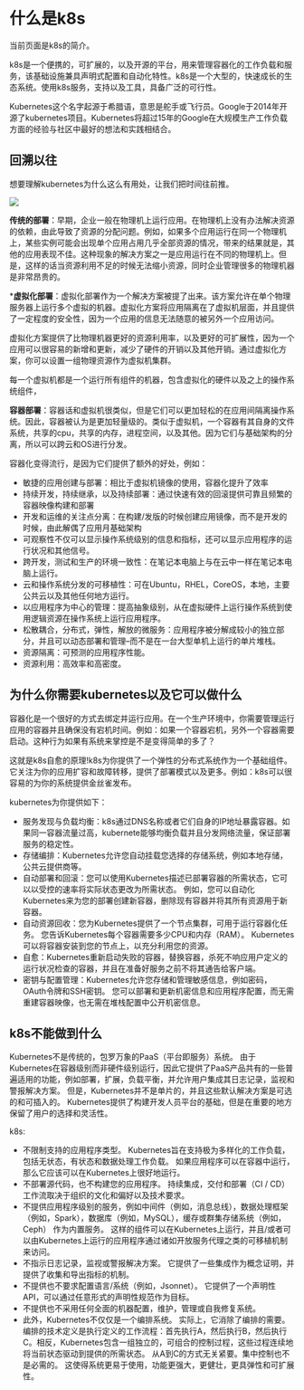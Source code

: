 # 什么是k8s

当前页面是k8s的简介。

k8s是一个便携的，可扩展的，以及开源的平台，用来管理容器化的工作负载和服务，该基础设施兼具声明式配置和自动化特性。k8s是一个大型的，快速成长的生态系统。使用k8s服务，支持以及工具，具备广泛的可行性。

Kubernetes这个名字起源于希腊语，意思是舵手或飞行员。Google于2014年开源了kubernetes项目。Kubernetes将超过15年的Google在大规模生产工作负载方面的经验与社区中最好的想法和实践相结合。

## 回溯以往

想要理解kubernetes为什么这么有用处，让我们把时间往前推。

![](https://d33wubrfki0l68.cloudfront.net/26a177ede4d7b032362289c6fccd448fc4a91174/eb693/images/docs/container_evolution.svg)

**传统的部署**：早期，企业一般在物理机上运行应用。在物理机上没有办法解决资源的依赖，由此导致了资源的分配问题。例如，如果多个应用运行在同一个物理机上，某些实例可能会出现单个应用占用几乎全部资源的情况，带来的结果就是，其他的应用表现不佳。这种现象的解决方案之一是应用运行在不同的物理机上。但是，这样的话当资源利用不足的时候无法缩小资源，同时企业管理很多的物理机器是非常昂贵的。

***虚拟化部署**：虚拟化部署作为一个解决方案被提了出来。该方案允许在单个物理服务器上运行多个虚拟的机器。虚拟化方案将应用隔离在了虚拟机层面，并且提供了一定程度的安全性，因为一个应用的信息无法随意的被另外一个应用访问。

虚拟化方案提供了比物理机器更好的资源利用率，以及更好的可扩展性，因为一个应用可以很容易的新增和更新，减少了硬件的开销以及其他开销。通过虚拟化方案，你可以设置一组物理资源作为虚拟机集群。

每一个虚拟机都是一个运行所有组件的机器，包含虚拟化的硬件以及之上的操作系统组件，

**容器部署**：容器话和虚拟机很类似，但是它们可以更加轻松的在应用间隔离操作系统。因此，容器被认为是更加轻量级的。类似于虚拟机，一个容器有其自身的文件系统，共享的cpu，共享的内存，进程空间，以及其他。因为它们与基础架构的分离，所以可以跨云和OS进行分发。

容器化变得流行，是因为它们提供了额外的好处，例如：

* 敏捷的应用创建与部署：相比于虚拟机镜像的使用，容器化提升了效率
* 持续开发，持续继承，以及持续部署：通过快速有效的回滚提供可靠且频繁的容器映像构建和部署
* 开发和运维的关注点分离：在构建/发版的时候创建应用镜像，而不是开发的时候，由此解偶了应用月基础架构
* 可观察性不仅可以显示操作系统级别的信息和指标，还可以显示应用程序的运行状况和其他信号。
* 跨开发，测试和生产的环境一致性：在笔记本电脑上与在云中一样在笔记本电脑上运行。
* 云和操作系统分发的可移植性：可在Ubuntu，RHEL，CoreOS，本地，主要公共云以及其他任何地方运行。
* 以应用程序为中心的管理：提高抽象级别，从在虚拟硬件上运行操作系统到使用逻辑资源在操作系统上运行应用程序。
* 松散耦合，分布式，弹性，解放的微服务：应用程序被分解成较小的独立部分，并且可以动态部署和管理–而不是在一台大型单机上运行的单片堆栈。
* 资源隔离：可预测的应用程序性能。
* 资源利用：高效率和高密度。


## 为什么你需要kubernetes以及它可以做什么

容器化是一个很好的方式去绑定并运行应用。在一个生产环境中，你需要管理运行应用的容器并且确保没有宕机时间。例如：如果一个容器宕机，另外一个容器需要启动。这种行为如果有系统来掌控是不是变得简单的多了？

这就是k8s自愈的原理!k8s为你提供了一个弹性的分布式系统作为一个基础组件。它关注为你的应用扩容和故障转移，提供了部署模式以及更多。例如：k8s可以很容易的为你的系统提供金丝雀发布。

kubernetes为你提供如下：

* 服务发现与负载均衡：k8s通过DNS名称或者它们自身的IP地址暴露容器。如果同一容器流量过高，kubernete能够均衡负载并且分发网络流量，保证部署服务的稳定性。
* 存储编排：Kubernetes允许您自动挂载您选择的存储系统，例如本地存储，公共云提供商等。
* 自动部署和回滚：您可以使用Kubernetes描述已部署容器的所需状态，它可以以受控的速率将实际状态更改为所需状态。 例如，您可以自动化Kubernetes来为您的部署创建新容器，删除现有容器并将其所有资源用于新容器。
* 自动资源回收：您为Kubernetes提供了一个节点集群，可用于运行容器化任务。 您告诉Kubernetes每个容器需要多少CPU和内存（RAM）。 Kubernetes可以将容器安装到您的节点上，以充分利用您的资源。
* 自愈：Kubernetes重新启动失败的容器，替换容器，杀死不响应用户定义的运行状况检查的容器，并且在准备好服务之前不将其通告给客户端。
* 密钥与配置管理：Kubernetes允许您存储和管理敏感信息，例如密码，OAuth令牌和SSH密钥。 您可以部署和更新机密信息和应用程序配置，而无需重建容器映像，也无需在堆栈配置中公开机密信息。

## k8s不能做到什么

Kubernetes不是传统的，包罗万象的PaaS（平台即服务）系统。 由于Kubernetes在容器级别而非硬件级别运行，因此它提供了PaaS产品共有的一些普遍适用的功能，例如部署，扩展，负载平衡，并允许用户集成其日志记录，监视和警报解决方案。 但是，Kubernetes并不是单片的，并且这些默认解决方案是可选的和可插入的。 Kubernetes提供了构建开发人员平台的基础，但是在重要的地方保留了用户的选择和灵活性。

k8s:
* 不限制支持的应用程序类型。 Kubernetes旨在支持极为多样化的工作负载，包括无状态，有状态和数据处理工作负载。 如果应用程序可以在容器中运行，那么它应该可以在Kubernetes上很好地运行。
* 不部署源代码，也不构建您的应用程序。 持续集成，交付和部署（CI / CD）工作流取决于组织的文化和偏好以及技术要求。
* 不提供应用程序级别的服务，例如中间件（例如，消息总线），数据处理框架（例如，Spark），数据库（例如，MySQL），缓存或群集存储系统（例如，Ceph） 作为内置服务。 这样的组件可以在Kubernetes上运行，并且/或者可以由Kubernetes上运行的应用程序通过诸如开放服务代理之类的可移植机制来访问。
* 不指示日志记录，监视或警报解决方案。 它提供了一些集成作为概念证明，并提供了收集和导出指标的机制。
* 不提供也不要求配置语言/系统（例如，Jsonnet）。 它提供了一个声明性API，可以通过任意形式的声明性规范作为目标。
* 不提供也不采用任何全面的机器配置，维护，管理或自我修复系统。
* 此外，Kubernetes不仅仅是一个编排系统。 实际上，它消除了编排的需要。 编排的技术定义是执行定义的工作流程：首先执行A，然后执行B，然后执行C。相反，Kubernetes包含一组独立的，可组合的控制过程，这些过程连续地将当前状态驱动到提供的所需状态。 从A到C的方式无关紧要。集中控制也不是必需的。 这使得系统更易于使用，功能更强大，更健壮，更具弹性和可扩展性。

